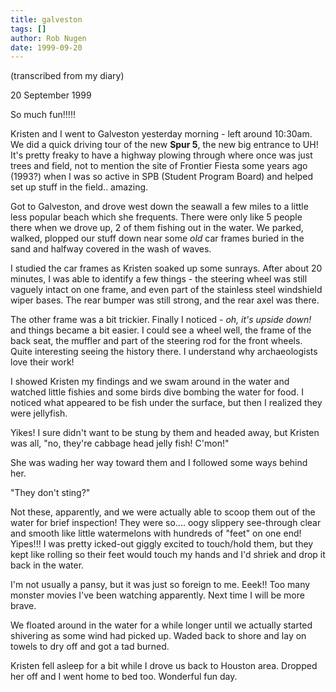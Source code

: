 ```yaml
---
title: galveston
tags: []
author: Rob Nugen
date: 1999-09-20
---
```


<p class=note>(transcribed from my diary)</p>

<p class=date>20 September 1999</p>

<p>So much fun!!!!!

<p>Kristen and I went to Galveston yesterday morning - left around
10:30am.  We did a quick driving tour of the new <b>Spur 5</b>, the
new big entrance to UH!  It's pretty freaky to have a highway plowing
through where once was just trees and field, not to mention the site
of Frontier Fiesta some years ago (1993?) when I was so active in SPB
(Student Program Board) and helped set up stuff in the field..
amazing.

<p>Got to Galveston, and drove west down the seawall a few miles to a
little less popular beach which she frequents.  There were only like 5
people there when we drove up, 2 of them fishing out in the water.  We
parked, walked, plopped our stuff down near some <em>old</em> car
frames buried in the sand and halfway covered in the wash of waves.

<p>I studied the car frames as Kristen soaked up some sunrays.  After
about 20 minutes, I was able to identify a few things - the steering
wheel was still vaguely intact on one frame, and even part of the
stainless steel windshield wiper bases.  The rear bumper was still
strong, and the rear axel was there.

<p>The other frame was a bit trickier.  Finally I noticed - <em>oh,
it's upside down!</em> and things became a bit easier. I could see a
wheel well, the frame of the back seat, the muffler and part of the
steering rod for the front wheels.  Quite interesting seeing the
history there. I understand why archaeologists love their work!

<p>I showed Kristen my findings and we swam around in the water and
watched little fishies and some birds dive bombing the water for food.
I noticed what appeared to be fish under the surface, but then I
realized they were jellyfish.

<p>Yikes!  I sure didn't want to be stung by them and headed away, but 
Kristen was all, "no, they're cabbage head jelly fish!  C'mon!"

<p>She was wading her way toward them and I followed some ways behind her. 

<p>"They don't sting?"

<p>Not these, apparently, and we were actually able to scoop them out of 
the water for brief inspection!  They were so....  oogy slippery 
see-through clear and smooth like little watermelons with hundreds of 
"feet" on one end!  Yipes!!!  I was pretty icked-out giggly excited to 
touch/hold them, but they kept like rolling so their feet would touch my 
hands and I'd shriek and drop it back in the water.

<p>I'm not usually a pansy, but it was just so foreign to me.  Eeek!!   Too 
many monster movies I've been watching apparently.  Next time I will be 
more brave.

<p>We floated around in the water for a while longer until we actually started shivering as some wind had picked up. Waded back to shore and lay on towels to dry off and got a tad burned.

<p>Kristen fell asleep for a bit while I drove us back to Houston area. Dropped her off and I went home to bed too. Wonderful fun day.
